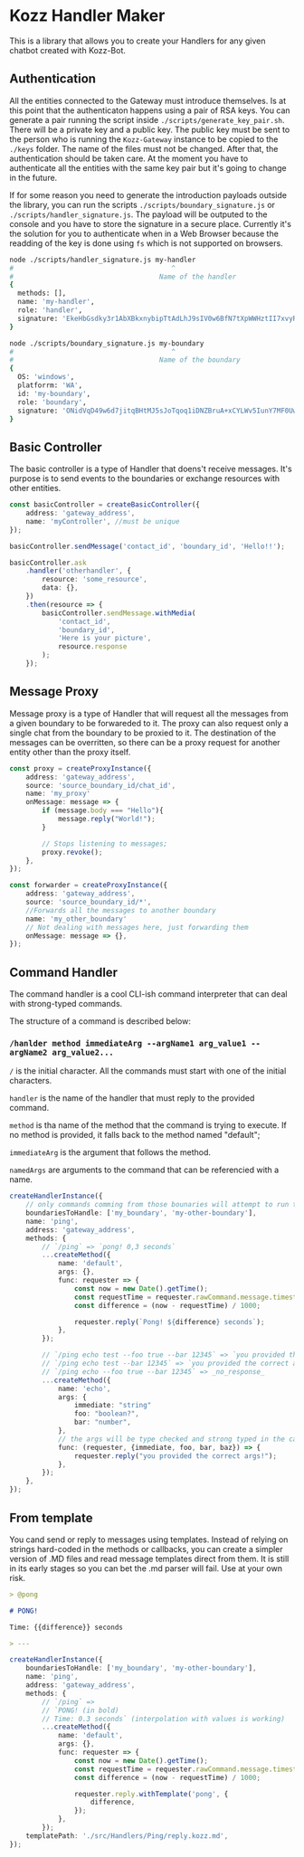 # Kozz Handler Maker

This is a library that allows you to create your Handlers for any given chatbot created with Kozz-Bot.

## Authentication

All the entities connected to the Gateway must introduce themselves. Is at this point that the authenticaton happens using a pair of RSA keys. You can generate a pair running the script inside `./scripts/generate_key_pair.sh`. There will be a private key and a public key. The public key must be sent to the person who is running the `Kozz-Gateway` instance to be copied to the `./keys` folder. The name of the files must not be changed. After that, the authentication should be taken care. At the moment you have to authenticate all the entities with the same key pair but it's going to change in the future.

If for some reason you need to generate the introduction payloads outside the library, you can run the scripts `./scripts/boundary_signature.js` or `./scripts/handler_signature.js`. The payload will be outputed to the console and you have to store the signature in a secure place. Currently it's the solution for you to authenticate when in a Web Browser because the readding of the key is done using `fs` which is not supported on browsers.

```bash
node ./scripts/handler_signature.js my-handler
#                                       ^
#                                    Name of the handler
{
  methods: [],
  name: 'my-handler',
  role: 'handler',
  signature: 'EkeHbGsdky3r1AbXBkxnybipTtAdLhJ9sIV0w6BfN7tXpWWHztII7xvyROk0jAVdj3DjzQgWxRugxb2f5qAowcKLmr8akBCVU2PO5hnA/XaXjqX6XR2D+AOwVOYwJZk4ToiiJJ/s/qyouJ643cabm+sAt0VvYHsn2JUcg7YqZY4aexFfjHdWJMGFy8CV+JGtA9YTQvTa0+KZTgxE2qY+aLAmTQ3cXC7TML0EtNUgFJV9jlvWUg0Vm7x47unIyIZWROUm6LP8DPnVkraOFNICwWXqhJJ7FhdxiE88L/Q1s8i9T6deRF5tKiZYduOIXz7wQbB3xyrfAxei7s5vvVsIIA=='
}
```

```bash
node ./scripts/boundary_signature.js my-boundary
#                                       ^
#                                    Name of the boundary
{
  OS: 'windows',
  platforrm: 'WA',
  id: 'my-boundary',
  role: 'boundary',
  signature: 'ONidVqD49w6d7jitqBHtMJ5sJoTqoq1iDNZBruA+xCYLWv5IunY7MF0UwORPJK2pDb4bMlwW+yTd8UdFLlDBzXSEATY+CRUc3HJTS3Hwvf1mICmLqKykERb70I5v1Tba/htakTgKYpTBk1PSBfwabUcLQfNecMZoBoN7J5iCFATshBMeQXgh1mFV9PpS8eNVHnSFDu+d471va9C/BEFutQE+ezLXol/1wtxQm4wKO2a4z07ipUgCPwHaau5dyPPJYr5LDLFGrzzdYenOI5qLthF4Z3t6fswgfwYS5b/yg3tsXr1qgk6YY4Vn5ESjB1Jcits9qsvKz3ryL403nZ4wJg=='
}
```

## Basic Controller

The basic controller is a type of Handler that doens't receive messages. It's purpose is to send events to the boundaries or exchange resources with other entities.

```typescript
const basicController = createBasicController({
	address: 'gateway_address',
	name: 'myController', //must be unique
});

basicController.sendMessage('contact_id', 'boundary_id', 'Hello!!');

basicController.ask
	.handler('otherhandler', {
		resource: 'some_resource',
		data: {},
	})
	.then(resource => {
		basicController.sendMessage.withMedia(
			'contact_id',
			'boundary_id',
			'Here is your picture',
			resource.response
		);
	});
```

## Message Proxy

Message proxy is a type of Handler that will request all the messages from a given boundary to be forwareded to it. The proxy can also request only a single chat from the boundary to be proxied to it. The destination of the messages can be overritten, so there can be a proxy request for another entity other than the proxy itself.

```typescript
const proxy = createProxyInstance({
	address: 'gateway_address',
	source: 'source_boundary_id/chat_id',
	name: 'my_proxy'
	onMessage: message => {
        if (message.body === "Hello"){
            message.reply("World!");
        }

        // Stops listening to messages;
        proxy.revoke();
    },
});

const forwarder = createProxyInstance({
	address: 'gateway_address',
	source: 'source_boundary_id/*',
    //Forwards all the messages to another boundary
	name: 'my_other_boundary'
    // Not dealing with messages here, just forwarding them
	onMessage: message => {},
});
```

## Command Handler

The command handler is a cool CLI-ish command interpreter that can deal with strong-typed commands.

The structure of a command is described below:

### `/hanlder method immediateArg --argName1 arg_value1 --argName2 arg_value2...`

`/` is the initial character. All the commands must start with one of the initial characters.

`handler` is the name of the handler that must reply to the provided command.

`method` is tha name of the method that the command is trying to execute. If no method is provided, it falls back to the method named "default";

`immediateArg` is the argument that follows the method.

`namedArgs` are arguments to the command that can be referencied with a name.

```typescript
createHandlerInstance({
    // only commands comming from those bounaries will attempt to run the methods
	boundariesToHandle: ['my_boundary', 'my-other-boundary'],
	name: 'ping',
	address: 'gateway_address',
	methods: {
        // `/ping` => `pong! 0,3 seconds`
		...createMethod({
            name: 'default',
            args: {},
            func: requester => {
                const now = new Date().getTime();
                const requestTime = requester.rawCommand.message.timestamp;
                const difference = (now - requestTime) / 1000;

                requester.reply(`Pong! ${difference} seconds`);
            },
        });

        // `/ping echo test --foo true --bar 12345` => `you provided the correct args!`
        // `/ping echo test --bar 12345` => `you provided the correct args!`
        // `/ping echo --foo true --bar 12345` => _no_response_
        ...createMethod({
            name: 'echo',
            args: {
                immediate: "string"
                foo: "boolean?",
                bar: "number",
            },
            // the args will be type checked and strong typed in the callback;
            func: (requester, {immediate, foo, bar, baz}) => {
                requester.reply("you provided the correct args!");
            },
        });
	},
});
```

## From template

You cand send or reply to messages using templates. Instead of relying on strings hard-coded in the methods or callbacks, you can create a simpler version of .MD files and read message templates direct from them. It is still in its early stages so you can bet the .md parser will fail. Use at your own risk.

```markdown
> @pong

# PONG!

Time: {{difference}} seconds

> ---
```

```typescript
createHandlerInstance({
    boundariesToHandle: ['my_boundary', 'my-other-boundary'],
	name: 'ping',
	address: 'gateway_address',
	methods: {
        // `/ping` =>
        // `PONG! (in bold)
        // Time: 0.3 seconds` (interpolation with values is working)
		...createMethod({
            name: 'default',
            args: {},
            func: requester => {
                const now = new Date().getTime();
                const requestTime = requester.rawCommand.message.timestamp;
                const difference = (now - requestTime) / 1000;

                requester.reply.withTemplate('pong', {
			        difference,
		        });
            },
        });
    templatePath: './src/Handlers/Ping/reply.kozz.md',
});
```

